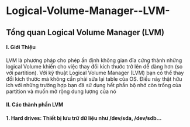 Logical-Volume-Manager--LVM-
============================

<h2>Tổng quan Logical Volume Manager (LVM)</h2>
<h4>I.  Giới Thiệu</h4>
<p> LVM là phương pháp cho phép ấn định không gian đĩa cứng thành những logical Volume khiến cho việc thay đổi kích thước trở lên dễ dàng hơn (so với partition). Với kỹ thuật Logical Volume Manager (LVM) bạn có thể thay đổi kích thước mà không cần phải sửa lại table của OS. Điều này thật hữu ich với những trường hợp bạn đã sử dụng hết phần bộ nhớ  còn trống của partition và muốn mở rộng dung lượng của nó</p>
<h4>II. Các thành phần LVM <h4>
<p>1. Hard drives: Thiết bị lưu trữ dữ liệu  như /dev/sda, /dev/sdb...</p>
